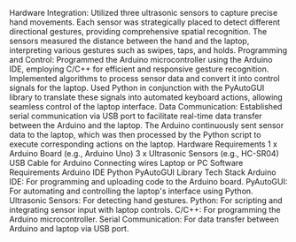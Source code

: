 Hardware Integration:
Utilized three ultrasonic sensors to capture precise hand movements. Each sensor was strategically placed to detect different directional gestures, providing comprehensive spatial recognition.
The sensors measured the distance between the hand and the laptop, interpreting various gestures such as swipes, taps, and holds.
Programming and Control:
Programmed the Arduino microcontroller using the Arduino IDE, employing C/C++ for efficient and responsive gesture recognition.
Implemented algorithms to process sensor data and convert it into control signals for the laptop.
Used Python in conjunction with the PyAutoGUI library to translate these signals into automated keyboard actions, allowing seamless control of the laptop interface.
Data Communication:
Established serial communication via USB port to facilitate real-time data transfer between the Arduino and the laptop.
The Arduino continuously sent sensor data to the laptop, which was then processed by the Python script to execute corresponding actions on the laptop.
Hardware Requirements
1 x Arduino Board (e.g., Arduino Uno)
3 x Ultrasonic Sensors (e.g., HC-SR04)
USB Cable for Arduino
Connecting wires
Laptop or PC
Software Requirements
Arduino IDE
Python
PyAutoGUI Library
Tech Stack
Arduino IDE: For programming and uploading code to the Arduino board.
PyAutoGUI: For automating and controlling the laptop's interface using Python.
Ultrasonic Sensors: For detecting hand gestures.
Python: For scripting and integrating sensor input with laptop controls.
C/C++: For programming the Arduino microcontroller.
Serial Communication: For data transfer between Arduino and laptop via USB port.

